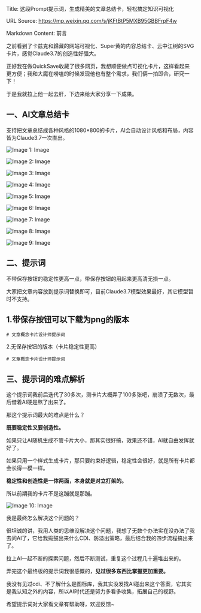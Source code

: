 Title: 这段Prompt提示词，生成精美的文章总结卡，轻松搞定知识可视化

URL Source: https://mp.weixin.qq.com/s/jKFtBtP5MXB95GBBFrpF4w

Markdown Content:
前言

之前看到了卡兹克和歸藏的网站可视化、Super黄的内容总结卡、云中江树的SVG卡片，感觉Claude3.7的创造性好强大。

正好我在做QuickSave收藏了很多网页，我想顺便做点可视化卡片，这样看起来更方便；我和大魔在唠嗑的时候发现他也有整个需求，我们俩一拍即合，研究一下！

于是我就拉上他一起去肝，下边来给大家分享一下成果。

一、AI文章总结卡
---------

支持把文章总结成各种风格的1080\*800的卡片，AI会自动设计风格和布局，内容皆为Claude3.7一次直出。

![Image 1: Image](blob:http://localhost/37d80127b73f829661c0d17b431e0b18)

![Image 2: Image](blob:http://localhost/37d80127b73f829661c0d17b431e0b18)

![Image 3: Image](blob:http://localhost/37d80127b73f829661c0d17b431e0b18)

![Image 4: Image](blob:http://localhost/37d80127b73f829661c0d17b431e0b18)

![Image 5: Image](blob:http://localhost/37d80127b73f829661c0d17b431e0b18)

![Image 6: Image](blob:http://localhost/37d80127b73f829661c0d17b431e0b18)

![Image 7: Image](blob:http://localhost/37d80127b73f829661c0d17b431e0b18)

![Image 8: Image](blob:http://localhost/37d80127b73f829661c0d17b431e0b18)

![Image 9: Image](blob:http://localhost/37d80127b73f829661c0d17b431e0b18)

二、提示词
-----

不带保存按钮的稳定性更高一点，带保存按钮的用起来更高清无损一点。

大家把文章内容放到提示词替换即可，目前Claude3.7模型效果最好，其它模型暂时不支持。

1.带保存按钮可以下载为png的版本
------------------

```
# 文章概念卡片设计师提示词
```

2.无保存按钮的版本（卡片稳定性更高）

```
# 文章概念卡片设计师提示词
```

三、提示词的难点解析
----------

这个提示词我前后迭代了30多次，测卡片大概弄了100多张吧，崩溃了无数次，最后借着AI硬是熬了出来了。

那这个提示词最大的难点是什么？

**既要稳定性又要创造性。**

如果只让AI随机生成不管卡片大小，那其实很好搞，效果还不错，AI就自由发挥就好了。

如果只用一个样式生成卡片，那只要约束好逻辑，稳定性会很好，就是所有卡片都会长得一模一样。

**稳定性和创造性是一体两面，本身就是对立打架的。**

所以前期我的卡片不是这蹦就是那蹦。

![Image 10: Image](blob:http://localhost/37d80127b73f829661c0d17b431e0b18)

我是最终怎么解决这个问题的？

很坦诚的讲，我用人类的思维没解决这个问题，我想了无数个办法实在没办法了我去问AI了，它给我捣鼓出来什么CDI、防溢出策略，最后结合我的四步流程搞出来了。

拉上AI一起不断的探索问题，然后不断测试，重复这个过程几十遍堆出来的。

弄完这个最终版的提示词我很感慨的，**见过很多东西比掌握更加重要。**

我没有见过cdi、不了解什么是图标库，我其实没发找AI碰出来这个答案，它其实是我认知之外的内容，所以AI时代还是努力多看多收集，拓展自己的视野。

希望提示词对大家看文章有帮助呀，欢迎反馈~

